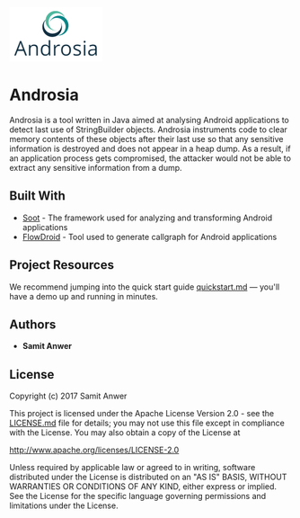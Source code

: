 ![Androsia Logo](logo.png)
# Androsia
Androsia is a tool written in Java aimed at analysing Android applications to detect last use of StringBuilder objects. Androsia instruments code to clear memory contents of these objects after their last use so that any sensitive information is destroyed and does not appear in a heap dump. As a result, if an application process gets compromised, the attacker would not be able to extract any sensitive information from a dump.

## Built With

* [Soot](https://sable.github.io/soot/) - The framework used for analyzing and transforming Android applications
* [FlowDroid](https://blogs.uni-paderborn.de/sse/tools/flowdroid/) - Tool used to generate callgraph for Android applications


## Project Resources

We recommend jumping into the quick start guide [quickstart.md](quickstart.md) — you'll have a demo up and running in minutes.

## Authors

* **Samit Anwer** 

## License

Copyright (c) 2017 Samit Anwer

This project is licensed under the Apache License Version 2.0 - see the [LICENSE.md](LICENSE.md) file for details; you may not use this file except in compliance with the License. You may also obtain a copy of the License at

http://www.apache.org/licenses/LICENSE-2.0

Unless required by applicable law or agreed to in writing, software distributed under the License is distributed on an "AS IS" BASIS, WITHOUT WARRANTIES OR CONDITIONS OF ANY KIND, either express or implied. See the License for the specific language governing permissions and limitations under the License.

